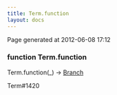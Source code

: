 ```yaml
---
title: Term.function
layout: docs
---
```


<div class="bottom_right_note">Page generated at 2012-06-08 17:12</div>
<h3><span class="minor">function</span> Term.function</h3>

Term.function(_) -> <a href="/docs/Branch.html">Branch</a>
<p></p>

<p><span class="extra_minor">Term#1420</span></p>
